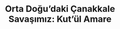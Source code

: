 ---
order: 1
title:  "Orta Doğu’daki Çanakkale Savaşımız: Kut’ül Amare"
img: "assets/images/slides/1.jpg"
mobile-img: "assets/images/slides/1m.jpg"
href: "#"
target: "" # _blank
---